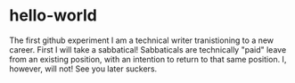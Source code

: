 # hello-world
The first github experiment
I am a technical writer tranistioning to a new career. First I will take a sabbatical! Sabbaticals are technically "paid" leave from an existing position, with an intention to return to that same position. I, however, will not! See you later suckers.
